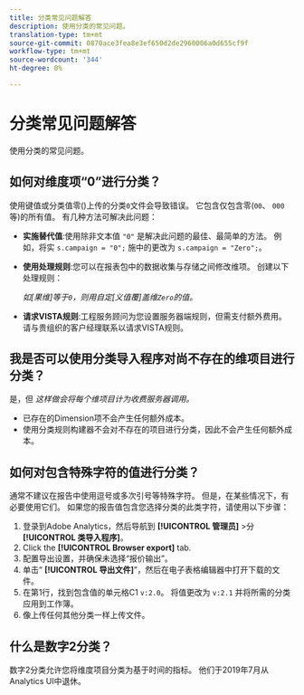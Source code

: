 ```yaml
---
title: 分类常见问题解答
description: 使用分类的常见问题。
translation-type: tm+mt
source-git-commit: 0870ace3fea8e3ef650d2de2960006a0d655cf9f
workflow-type: tm+mt
source-wordcount: '344'
ht-degree: 0%

---
```



# 分类常见问题解答

使用分类的常见问题。

## 如何对维度项“0”进行分类？

使用键值或分类值零()上传的分类`0`文件会导致错误。 它包含仅包含零(`00`、 `000`等)的所有值。 有几种方法可解决此问题：

* **实施替代值**:使用除非文本值 `"0"` 是解决此问题的最佳、最简单的方法。 例如，将实 `s.campaign = "0";` 施中的更改为 `s.campaign = "Zero";`。

* **使用处理规则**:您可以在报表包中的数据收集与存储之间修改维项。 创建以下处理规则：

   *如[果维]等于`0`，则用自定[义值覆]盖维`Zero`的值。*

* **请求VISTA规则**:工程服务顾问为您设置服务器端规则，但需支付额外费用。 请与贵组织的客户经理联系以请求VISTA规则。

## 我是否可以使用分类导入程序对尚不存在的维项目进行分类？

是，但 *这样做会将每个维项目计为收费服务器调用。*

* 已存在的Dimension项不会产生任何额外成本。
* 使用分类规则构建器不会对不存在的项目进行分类，因此不会产生任何额外成本。

## 如何对包含特殊字符的值进行分类？

通常不建议在报告中使用逗号或多次引号等特殊字符。 但是，在某些情况下，有必要使用它们。 如果您的报告值包含您选择分类的此类字符，请使用以下步骤：

1. 登录到Adobe Analytics，然后导航到 **[!UICONTROL 管理员]** >分 **[!UICONTROL 类导入程序]**。
2. Click the **[!UICONTROL Browser export]** tab.
3. 配置导出设置，并确保未选择“报价输出”。
4. 单击“ **[!UICONTROL 导出文件]**”，然后在电子表格编辑器中打开下载的文件。
5. 在第1行，找到包含值的单元格C1 `v:2.0`。 将值更改为 `v:2.1` 并将所需的分类应用到工作簿。
6. 像上传任何其他分类一样上传文件。

## 什么是数字2分类？

数字2分类允许您将维度项目分类为基于时间的指标。 他们于2019年7月从Analytics UI中退休。

